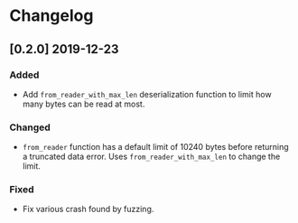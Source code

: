 # Changelog

## [0.2.0] 2019-12-23

### Added

- Add `from_reader_with_max_len` deserialization function to limit how many bytes can be read at most.

### Changed

- `from_reader` function has a default limit of 10240 bytes before returning a truncated data error. Uses `from_reader_with_max_len` to change the limit.

### Fixed

- Fix various crash found by fuzzing.

